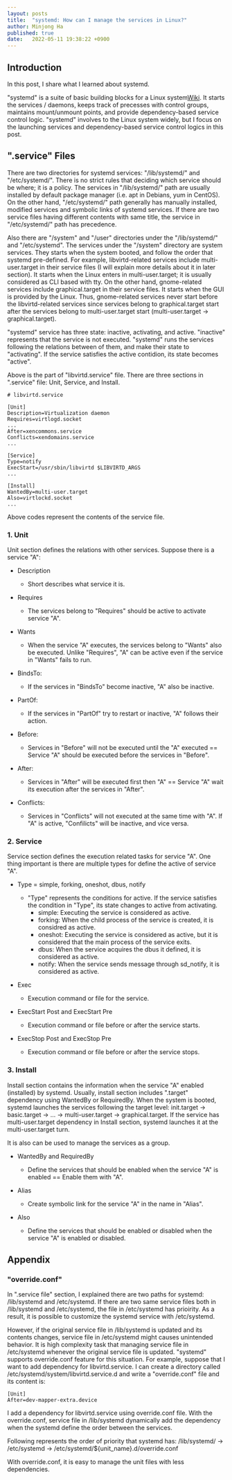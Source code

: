 ```yaml
---
layout: posts
title:  "systemd: How can I manage the services in Linux?"
author: Minjong Ha
published: true
date:   2022-05-11 19:38:22 +0900
---
```


## Introduction

In this post, I share what I learned about systemd.

"systemd" is a suite of basic building blocks for a Linux system[Wiki](https://www.freedesktop.org/wiki/Software/systemd/).
It starts the services / daemons, keeps track of precesses with control groups, maintains mount/unmount points, and provide dependency-based service control logic.
"systemd" involves to the Linux system widely, but I focus on the launching services and dependency-based service control logics in this post.

## ".service" Files

<!-- Details about service.file-->

There are two directories for systemd services: "/lib/systemd/" and "/etc/systemd/".
There is no strict rules that deciding which service should be where; it is a policy.
The services in "/lib/systemd/" path are usually installed by default package manager (i.e. apt in Debians, yum in CentOS).
On the other hand, "/etc/systemd/" path generally has manually installed, modified services and symbolic links of systemd services.
If there are two service files having different contents with same title, the service in "/etc/systemd/" path has precedence.

Also there are "/system" and "/user" directories under the "/lib/systemd/" and "/etc/systemd".
The services under the "/system" directory are system services.
They starts when the system booted, and follow the order that systemd pre-defined.
For example, libvirtd-related services include multi-user.target in their service files (I will explain more details about it in later section).
It starts when the Linux enters in multi-user.target; it is usually considered as CLI based with tty.
On the other hand, gnome-related services include graphical.target in their service files.
It starts when the GUI is provided by the Linux.
Thus, gnome-related services never start before the libvirtd-related services since services belong to graphical.target start after the services belong to multi-user.target start (multi-user.target -> graphical.target).

"systemd" service has three state: inactive, activating, and active.
"inactive" represents that the service is not executed.
"systemd" runs the services following the relations between of them, and make their state to "activating".
If the service satisfies the active contidion, its state becomes "active".

Above is the part of "libvirtd.service" file.
There are three sections in ".service" file: Unit, Service, and Install.

```
# libvirtd.service

[Unit]
Description=Virtualization daemon
Requires=virtlogd.socket
...
After=xencommons.service
Conflicts=xendomains.service
...

[Service]
Type=notify
ExecStart=/usr/sbin/libvirtd $LIBVIRTD_ARGS
...

[Install]
WantedBy=multi-user.target
Also=virtlockd.socket
...
```

Above codes represent the contents of the service file.


### 1. Unit
Unit section defines the relations with other services.
Suppose there is a service "A":

* Description
    * Short describes what service it is.

* Requires
    * The services belong to "Requires" should be active to activate service "A".

* Wants
    * When the service "A" executes, the services belong to "Wants" also be executed. Unlike "Requires", "A" can be active even if the service in "Wants" fails to run.

- BindsTo:
    * If the services in "BindsTo" become inactive, "A" also be inactive.

- PartOf:
    * If the services in "PartOf" try to restart or inactive, "A" follows their action.

- Before:
    * Services in "Before" will not be executed until the "A" executed == Service "A" should be executed before the services in "Before".

- After:
    * Services in "After" will be executed first then "A" == Service "A" wait its execution after the services in "After".

- Conflicts:
    * Services in "Conflicts" will not executed at the same time with "A". If "A" is active, "Confilicts" will be inactive, and vice versa.


### 2. Service

Service section defines the execution related tasks for service "A".
One thing important is there are multiple types for define the active of service "A".

- Type = simple, forking, oneshot, dbus, notify
    * "Type" represents the conditions for active. If the service satisfies the condition in "Type", its state changes to active from activating.
        * simple: Executing the service is considered as active.
        * forking: When the child process of the service is created, it is considred as active.
        * oneshot: Executing the service is considered as active, but it is considered that the main process of the service exits.
        * dbus: When the service acquires the dbus it defined, it is considered as active.
        * notify: When the service sends message through sd_notify, it is considered as active.

- Exec
    * Execution command or file for the service.

- ExecStart Post and ExecStart Pre
     * Execution command or file before or after the service starts.

- ExecStop Post and ExecStop Pre
     * Execution command or file before or after the service stops.


### 3. Install

Install section contains the information when the service "A" enabled (installed) by systemd.
Usually, install section includes ".target" dependency using WantedBy or RequiredBy.
When the system is booted, systemd launches the services following the target level: init.target -> basic.target -> ... -> multi-user.target -> graphical.target.
If the service has multi-user.target dependency in Install section, systemd launches it at the multi-user.target turn.


It is also can be used to manage the services as a group.

- WantedBy and RequiredBy
     * Define the services that should be enabled when the service "A" is enabled == Enable them with "A".

- Alias
     * Create symbolic link for the service "A" in the name in "Alias".

- Also
     * Define the services that should be enabled or disabled when the service "A" is enabled or disabled.


## Appendix

### "override.conf"

In ".service file" section, I explained there are two paths for systemd: /lib/systemd and /etc/systemd.
If there are two same service files both in /lib/systemd and /etc/systemd, the file in /etc/systemd has prioirity.
As a result, it is possible to customize the systemd service with /etc/systemd.

However, if the original service file in /lib/systemd is updated and its contents changes, service file in /etc/systemd might causes unintended behavior.
It is high complexity task that managing service file in /etc/systemd whenever the original service file is updated.
"systemd" supports override.conf feature for this situation.
For example, suppose that I want to add dependency for libvirtd.service.
I can create a directory called /etc/systemd/system/libvirtd.service.d and write a "override.conf" file and its content is:

```
[Unit]
After=dev-mapper-extra.device
```

I add a dependency for libvirtd.service using override.conf file.
With the override.conf, service file in /lib/systemd dynamically add the dependency when the systemd define the order between the services.

Following represents the order of priority that systemd has:
/lib/systemd/ -> /etc/systemd -> /etc/systemd/${unit_name}.d/override.conf

With override.conf, it is easy to manage the unit files with less dependencies.





